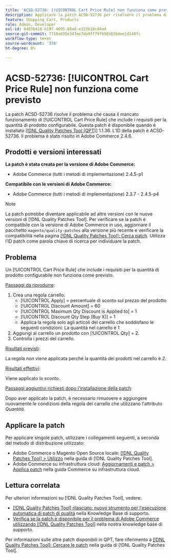 ```yaml
---
title: 'ACSD-52736: [!UICONTROL Cart Price Rule] non funziona come previsto'
description: Applicare la patch ACSD-52736 per risolvere il problema di Adobe Commerce in cui un [!UICONTROL Cart Price Rule] che include i requisiti per la quantità di prodotto configurabile non funziona come previsto.
feature: Shopping Cart, Products
role: Admin, Developer
exl-id: 8403b418-b197-4695-88a8-e322b18cd4ad
source-git-commit: 7718a835e343ae7da9ff79f690503b4ee1d140fc
workflow-type: tm+mt
source-wordcount: '378'
ht-degree: 0%

---
```


# ACSD-52736: [!UICONTROL Cart Price Rule] non funziona come previsto

La patch ACSD-52736 risolve il problema che causa il mancato funzionamento di [!UICONTROL Cart Price Rule] che include i requisiti per la quantità di prodotto configurabile. Questa patch è disponibile quando è installato [[!DNL Quality Patches Tool (QPT)]](/help/announcements/adobe-commerce-announcements/magento-quality-patches-released-new-tool-to-self-serve-quality-patches.md) 1.1.36. L’ID della patch è ACSD-52736. Il problema è stato risolto in Adobe Commerce 2.4.6.

## Prodotti e versioni interessati

**La patch è stata creata per la versione di Adobe Commerce:**

* Adobe Commerce (tutti i metodi di implementazione) 2.4.5-p1

**Compatibile con le versioni di Adobe Commerce:**

* Adobe Commerce (tutti i metodi di implementazione) 2.3.7 - 2.4.5-p4

>[!NOTE]
>
>La patch potrebbe diventare applicabile ad altre versioni con le nuove versioni di [!DNL Quality Patches Tool]. Per verificare se la patch è compatibile con la versione di Adobe Commerce in uso, aggiornare il pacchetto `magento/quality-patches` alla versione più recente e verificare la compatibilità nella pagina [[!DNL Quality Patches Tool]: Cerca patch](https://experienceleague.adobe.com/tools/commerce-quality-patches/index.html?lang=it). Utilizza l’ID patch come parola chiave di ricerca per individuare la patch.

## Problema

Un [!UICONTROL Cart Price Rule] che include i requisiti per la quantità di prodotto configurabile non funziona come previsto.

<u>Passaggi da riprodurre</u>:

1. Crea una regola carrello:
   * [!UICONTROL Apply] = percentuale di sconto sul prezzo del prodotto
   * [!UICONTROL Discount Amount] = 60
   * [!UICONTROL Maximum Qty Discount is Applied to] = 1
   * [!UICONTROL Discount Qty Step (Buy X)] = 1
   * Applica la regola solo agli articoli del carrello che soddisfano le seguenti condizioni: La quantità nel carrello è 1
2. Aggiungi al carrello un prodotto con [!UICONTROL Qty] = 2.
3. Controlla i prezzi del carrello.

<u>Risultati previsti</u>:

La regola non viene applicata perché la quantità dei prodotti nel carrello è *2*.

<u>Risultati effettivi</u>:

Viene applicato lo sconto.

<u> Passaggi aggiuntivi richiesti dopo l&#39;installazione della patch</u>:

Dopo aver applicato la patch, è necessario rimuovere e aggiungere nuovamente le condizioni della regola del carrello che utilizzano l&#39;attributo *Quantità*.

## Applicare la patch

Per applicare singole patch, utilizzare i collegamenti seguenti, a seconda del metodo di distribuzione utilizzato:

* Adobe Commerce o Magento Open Source locale: [[!DNL Quality Patches Tool] > Utilizzo](https://experienceleague.adobe.com/docs/commerce-operations/tools/quality-patches-tool/usage.html?lang=it) nella guida di [!DNL Quality Patches Tool].
* Adobe Commerce su infrastruttura cloud: [Aggiornamenti e patch > Applica patch](https://experienceleague.adobe.com/docs/commerce-cloud-service/user-guide/develop/upgrade/apply-patches.html?lang=it) nella guida Commerce su infrastruttura cloud.

## Lettura correlata

Per ulteriori informazioni su [!DNL Quality Patches Tool], vedere:

* [[!DNL Quality Patches Tool] rilasciato: nuovo strumento per l&#39;esecuzione automatica di patch di qualità](/help/announcements/adobe-commerce-announcements/magento-quality-patches-released-new-tool-to-self-serve-quality-patches.md) nella Knowledge Base di supporto.
* [Verifica se la patch è disponibile per il problema di Adobe Commerce utilizzando  [!DNL Quality Patches Tool]](/help/support-tools/patches-available-in-qpt-tool/check-patch-for-magento-issue-with-magento-quality-patches.md) nella nostra knowledge base di supporto.

Per informazioni sulle altre patch disponibili in QPT, fare riferimento a [[!DNL Quality Patches Tool]: Cercare le patch](https://experienceleague.adobe.com/tools/commerce-quality-patches/index.html?lang=it) nella guida di [!DNL Quality Patches Tool].
